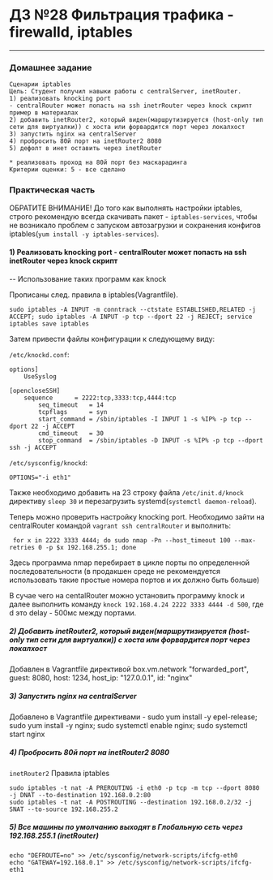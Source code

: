 # ДЗ №28 Фильтрация трафика - firewalld, iptables
--------------------------------------------------------------------------------------------
### Домашнее задание
```
Сценарии iptables
Цель: Студент получил навыки работы с centralServer, inetRouter.
1) реализовать knocking port
- centralRouter может попасть на ssh inetrRouter через knock скрипт
пример в материалах
2) добавить inetRouter2, который виден(маршрутизируется (host-only тип сети для виртуалки)) с хоста или форвардится порт через локалхост
3) запустить nginx на centralServer
4) пробросить 80й порт на inetRouter2 8080
5) дефолт в инет оставить через inetRouter

* реализовать проход на 80й порт без маскарадинга
Критерии оценки: 5 - все сделано 
```
### Практическая часть
ОБРАТИТЕ ВНИМАНИЕ! До того как выполнять настройки iptables, строго рекомендую всегда скачивать пакет - ```iptables-services```, чтобы не возникало проблем с запуском автозагрузки и сохранения конфигов iptables(```yum install -y iptables-services```).

#### 1) Реализовать knocking port - centralRouter может попасть на ssh inetRouter через knock скрипт
-- Использование таких программ как knock 

Прописаны след. правила в iptables(Vagrantfile).
```
sudo iptables -A INPUT -m conntrack --ctstate ESTABLISHED,RELATED -j ACCEPT; sudo iptables -A INPUT -p tcp --dport 22 -j REJECT; service iptables save iptables
```

Затем привести файлы конфигурации к следующему виду:

```/etc/knockd.conf```:

```
options]
	UseSyslog

[opencloseSSH]
	sequence      = 2222:tcp,3333:tcp,4444:tcp
        seq_timeout   = 14
        tcpflags      = syn
        start_command = /sbin/iptables -I INPUT 1 -s %IP% -p tcp --dport 22 -j ACCEPT
        cmd_timeout   = 30
        stop_command  = /sbin/iptables -D INPUT -s %IP% -p tcp --dport ssh -j ACCEPT
```

```/etc/sysconfig/knockd```:

```
OPTIONS="-i eth1"
```

Также необходимо добавить на 23 строку файла ```/etc/init.d/knock``` директиву ```sleep 30``` и перезагрузить systemd(```systemctl daemon-reload```). 

Теперь можно проверить настройку knocking port. Необходимо зайти на centralRouter командой ```vagrant ssh centralRouter``` и выполнить:
```
 for x in 2222 3333 4444; do sudo nmap -Pn --host_timeout 100 --max-retries 0 -p $x 192.168.255.1; done
```
Здесь программа nmap перебирает в цикле порты по определенной последовательности (в продакшен среде не рекомендуется использовать такие простые номера портов и их должно быть больше)

В сучае чего на centalRouter можно установить программу knock и далее выполнить команду ```knock 192.168.4.24 2222 3333 4444 -d 500```, где d это delay - 500мс между портами.

##### 2) Добавить inetRouter2, который виден(маршрутизируется (host-only тип сети для виртуалки)) с хоста или форвардится порт через локалхост
 Добавлен в Vagrantfile директивой box.vm.network "forwarded_port", guest: 8080, host: 1234, host_ip: "127.0.0.1", id: "nginx" 

##### 3) Запустить nginx на centralServer
 Добавлено в Vagrantfile директивами - sudo yum install -y epel-release; sudo yum install -y nginx; sudo systemctl enable nginx; sudo systemctl start nginx 

##### 4) Пробросить 80й порт на inetRouter2 8080
```inetRouter2```
Правила iptables
```
sudo iptables -t nat -A PREROUTING -i eth0 -p tcp -m tcp --dport 8080 -j DNAT --to-destination 192.168.0.2:80
sudo iptables -t nat -A POSTROUTING --destination 192.168.0.2/32 -j SNAT --to-source 192.168.255.2
```

##### 5) Все машины по умолчанию выходят в Глобальную сеть через 192.168.255.1 (inetRouter)
```
echo "DEFROUTE=no" >> /etc/sysconfig/network-scripts/ifcfg-eth0 
echo "GATEWAY=192.168.0.1" >> /etc/sysconfig/network-scripts/ifcfg-eth1
```
